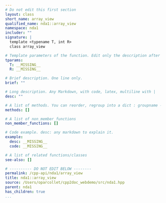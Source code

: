 ```yaml
---
# Do not edit this first section
layout: class
short_name: array_view
qualified_name: nda1::array_view
namespace: nda1
includer: ""
signature: |
  template <typename T, int R>
  class array_view

# Template parameters of the function. Edit only the description after the :
tparams:
  T: __MISSING__
  R: __MISSING__

# Brief description. One line only.
brief: ""

# Long description. Any Markdown, with code, latex, multiline with |
desc: ""

# A list of methods. You can reorder, regroup into a dict : groupname -> list
methods: []

# A list of non_member_functions
non_member_functions: []

# Code example. desc: any markdown to explain it.
example:
  desc: __MISSING__
  code: __MISSING__

# A list of related functions/classes
see-also: []

# ---------- DO NOT EDIT BELOW --------
permalink: /cpp-api/nda1/array_view
title: nda1::array_view
source: /Users/oparcollet/cpp2doc_webdemo/src/nda1.hpp
parent: nda1
has_children: true
...
```


